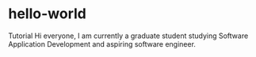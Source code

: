 # hello-world
Tutorial 
Hi everyone, I am currently a graduate student studying Software Application Development and aspiring software engineer.
